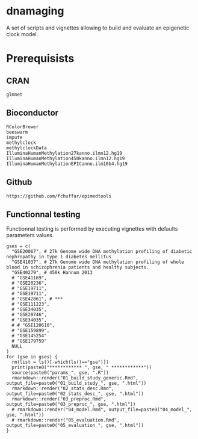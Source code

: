 # dnamaging
A set of scripts and vignettes allowing to build and evaluate an epigenetic clock model.



# Prerequisists

## CRAN

``` 
glmnet

```


## Bioconductor
    
```
RColorBrewer
beeswarm
impute
methylclock
methylclockData
IlluminaHumanMethylation27kanno.ilmn12.hg19
IlluminaHumanMethylation450kanno.ilmn12.hg19
IlluminaHumanMethylationEPICanno.ilm10b4.hg19  
```


  
## Github

```
https://github.com/fchuffar/epimedtools

```

## Functionnal testing

Functionnal testing is performed by executing vignettes with defaults parameters values.

```
gses = c( 
  "GSE20067", # 27k Genome wide DNA methylation profiling of diabetic nephropathy in type 1 diabetes mellitus
  "GSE41037", # 27k Genome wide DNA methylation profiling of whole blood in schizophrenia patients and healthy subjects.
  "GSE40279", # 450k Hannum 2013
  # "GSE41169",
  # "GSE20236",
  # "GSE19711",
  # "GSE19711",
  # "GSE42861", # ***
  # "GSE111223",
  # "GSE34035",
  # "GSE28746",
  # "GSE34035",
  # # "GSE120610",
  # "GSE159899",
  # "GSE145254"
  # "GSE179759"
  NULL
)
for (gse in gses) {
  rm(list = ls()[-which(ls()=="gse")])
  print(paste0("************ ", gse, " ************"))
  source(paste0("params_", gse, ".R"))
  rmarkdown::render("01_build_study_generic.Rmd", output_file=paste0("01_build_study_", gse, ".html"))    
  rmarkdown::render("02_stats_desc.Rmd", output_file=paste0("02_stats_desc_", gse, ".html"))    
  rmarkdown::render("03_preproc.Rmd", output_file=paste0("03_preproc_", gse, ".html"))    
  # rmarkdown::render("04_model.Rmd", output_file=paste0("04_model_", gse, ".html"))
  # rmarkdown::render("05_evaluation.Rmd", output_file=paste0("05_evaluation_", gse, ".html"))
}

```
